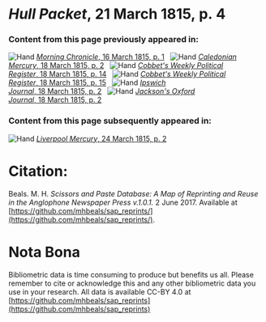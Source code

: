 # *Hull Packet*, 21 March 1815, p. 4  
  
### Content from this page previously appeared in:  
![Hand](http://scissorsandpaste.net/wp-content/uploads/2017/06/smallhandpointer.png) [*Morning Chronicle*, 16 March 1815, p. 1](https://mhbeals.github.io/sap_html/Morning-Chronicle/Morning-Chronicle-16-March-1815-p-1)  
![Hand](http://scissorsandpaste.net/wp-content/uploads/2017/06/smallhandpointer.png) [*Caledonian Mercury*, 18 March 1815, p. 2](https://mhbeals.github.io/sap_html/Caledonian-Mercury/Caledonian-Mercury-18-March-1815-p-2)  
![Hand](http://scissorsandpaste.net/wp-content/uploads/2017/06/smallhandpointer.png) [*Cobbet's Weekly Political Register*, 18 March 1815, p. 14](https://mhbeals.github.io/sap_html/Cobbet's-Weekly-Political-Register/Cobbet's-Weekly-Political-Register-18-March-1815-p-14)  
![Hand](http://scissorsandpaste.net/wp-content/uploads/2017/06/smallhandpointer.png) [*Cobbet's Weekly Political Register*, 18 March 1815, p. 15](https://mhbeals.github.io/sap_html/Cobbet's-Weekly-Political-Register/Cobbet's-Weekly-Political-Register-18-March-1815-p-15)  
![Hand](http://scissorsandpaste.net/wp-content/uploads/2017/06/smallhandpointer.png) [*Ipswich Journal*, 18 March 1815, p. 2](https://mhbeals.github.io/sap_html/Ipswich-Journal/Ipswich-Journal-18-March-1815-p-2)  
![Hand](http://scissorsandpaste.net/wp-content/uploads/2017/06/smallhandpointer.png) [*Jackson's Oxford Journal*, 18 March 1815, p. 2](https://mhbeals.github.io/sap_html/Jackson's-Oxford-Journal/Jackson's-Oxford-Journal-18-March-1815-p-2)  
  
### Content from this page subsequently appeared in:  
![Hand](http://scissorsandpaste.net/wp-content/uploads/2017/06/smallhandpointer.png) [*Liverpool Mercury*, 24 March 1815, p. 2](https://mhbeals.github.io/sap_html/Liverpool-Mercury/Liverpool-Mercury-24-March-1815-p-2)  


# Citation: 

Beals. M. H. *Scissors and Paste Database: A Map of Reprinting and Reuse in the Anglophone Newspaper Press v.1.0.1.* 2 June 2017. Available at [https://github.com/mhbeals/sap_reprints/](https://github.com/mhbeals/sap_reprints/). 

# Nota Bona

Bibliometric data is time consuming to produce but benefits us all. Please remember to cite or acknowledge this and any other bibliometric data you use in your research. All data is available CC-BY 4.0 at [https://github.com/mhbeals/sap_reprints](https://github.com/mhbeals/sap_reprints)
